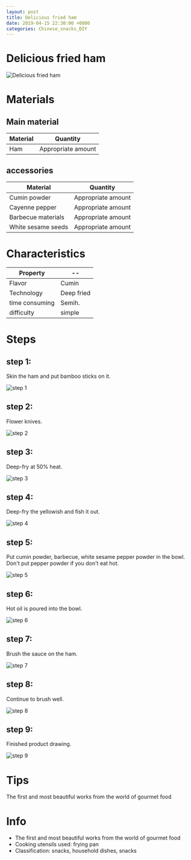 ```yaml
---
layout: post
title: Delicious fried ham
date: 2019-04-15 22:30:00 +0800
categories: Chinese_snacks_DIY
---
```


# Delicious fried ham

![Delicious fried ham]({{site.baseurl}}/img/403027/403027.jpg)

# Materials


## Main material

Material|Quantity
--|--
Ham|Appropriate amount

## accessories

Material|Quantity
--|--
Cumin powder|Appropriate amount
Cayenne pepper|Appropriate amount
Barbecue materials|Appropriate amount
White sesame seeds|Appropriate amount

# Characteristics

Property|--
--|--
Flavor|Cumin
Technology|Deep fried
time consuming|Semih.
difficulty|simple

# Steps

## step 1:

Skin the ham and put bamboo sticks on it.

![step 1]({{site.baseurl}}/img/403027/1.jpg)

## step 2:

Flower knives.

![step 2]({{site.baseurl}}/img/403027/2.jpg)

## step 3:

Deep-fry at 50% heat.

![step 3]({{site.baseurl}}/img/403027/3.jpg)

## step 4:

Deep-fry the yellowish and fish it out.

![step 4]({{site.baseurl}}/img/403027/4.jpg)

## step 5:

Put cumin powder, barbecue, white sesame pepper powder in the bowl. Don't put pepper powder if you don't eat hot.

![step 5]({{site.baseurl}}/img/403027/5.jpg)

## step 6:

Hot oil is poured into the bowl.

![step 6]({{site.baseurl}}/img/403027/6.jpg)

## step 7:

Brush the sauce on the ham.

![step 7]({{site.baseurl}}/img/403027/7.jpg)

## step 8:

Continue to brush well.

![step 8]({{site.baseurl}}/img/403027/8.jpg)

## step 9:

Finished product drawing.

![step 9]({{site.baseurl}}/img/403027/9.jpg)

# Tips

The first and most beautiful works from the world of gourmet food

# Info

- The first and most beautiful works from the world of gourmet food
- Cooking utensils used: frying pan
- Classification: snacks, household dishes, snacks